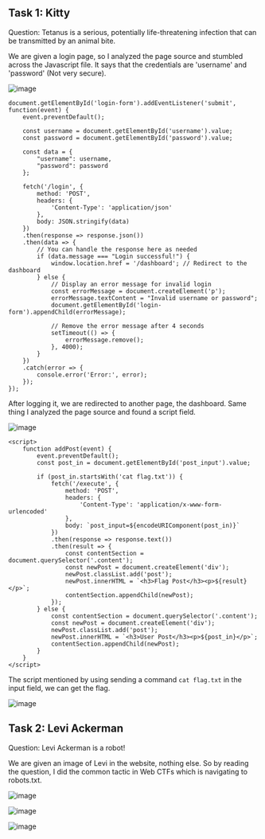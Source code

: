 ## Task 1: Kitty
Question: Tetanus is a serious, potentially life-threatening infection that can be transmitted by an animal bite.

We are given a login page, so I analyzed the page source and stumbled across the Javascript file. It says that the credentials are 'username' and 'password' (Not very secure).

![image](https://github.com/warlocksmurf/ctftime-writeups/assets/121353711/af4ad084-579e-48c8-9f55-33f4d4cea505)

```
document.getElementById('login-form').addEventListener('submit', function(event) {
    event.preventDefault();

    const username = document.getElementById('username').value;
    const password = document.getElementById('password').value;

    const data = {
        "username": username,
        "password": password
    };

    fetch('/login', {
        method: 'POST',
        headers: {
            'Content-Type': 'application/json'
        },
        body: JSON.stringify(data)
    })
    .then(response => response.json())
    .then(data => {
        // You can handle the response here as needed
        if (data.message === "Login successful!") {
            window.location.href = '/dashboard'; // Redirect to the dashboard
        } else {
            // Display an error message for invalid login
            const errorMessage = document.createElement('p');
            errorMessage.textContent = "Invalid username or password";
            document.getElementById('login-form').appendChild(errorMessage);

            // Remove the error message after 4 seconds
            setTimeout(() => {
                errorMessage.remove();
            }, 4000);
        }
    })
    .catch(error => {
        console.error('Error:', error);
    });
});
```

After logging it, we are redirected to another page, the dashboard. Same thing I analyzed the page source and found a script field.

![image](https://github.com/warlocksmurf/ctftime-writeups/assets/121353711/ee5c4363-b538-4203-a853-5c91cdcbb6b8)

```
<script>
    function addPost(event) {
        event.preventDefault();
        const post_in = document.getElementById('post_input').value;
        
        if (post_in.startsWith('cat flag.txt')) {
            fetch('/execute', {
                method: 'POST',
                headers: {
                    'Content-Type': 'application/x-www-form-urlencoded'
                },
                body: `post_input=${encodeURIComponent(post_in)}`
            })
            .then(response => response.text())
            .then(result => {
                const contentSection = document.querySelector('.content');
                const newPost = document.createElement('div');
                newPost.classList.add('post');
                newPost.innerHTML = `<h3>Flag Post</h3><p>${result}</p>`;
                contentSection.appendChild(newPost);
            });
        } else {
            const contentSection = document.querySelector('.content');
            const newPost = document.createElement('div');
            newPost.classList.add('post');
            newPost.innerHTML = `<h3>User Post</h3><p>${post_in}</p>`;
            contentSection.appendChild(newPost);
        }
    }
</script>
```

The script mentioned by using sending a command `cat flag.txt` in the input field, we can get the flag.

![image](https://github.com/warlocksmurf/ctftime-writeups/assets/121353711/782661e9-07fb-47b0-aebc-15cbac9d82c8)

## Task 2: Levi Ackerman
Question: Levi Ackerman is a robot!

We are given an image of Levi in the website, nothing else. So by reading the question, I did the common tactic in Web CTFs which is navigating to robots.txt.

![image](https://github.com/warlocksmurf/ctftime-writeups/assets/121353711/28351273-09c4-48a0-8fc3-505d41b94200)

![image](https://github.com/warlocksmurf/ctftime-writeups/assets/121353711/b66db858-ec5d-4857-970b-d24022204a9d)

![image](https://github.com/warlocksmurf/ctftime-writeups/assets/121353711/0dcdc787-202c-4a7e-b4bf-251d59b618ef)
